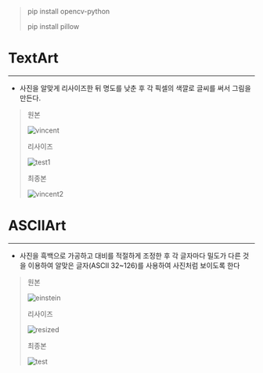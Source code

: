 > pip install opencv-python
> 
> pip install pillow

# TextArt
***
* 사진을 알맞게 리사이즈한 뒤 명도를 낮춘 후 각 픽셀의 색깔로 글씨를 써서 그림을 만든다.

> 원본
> 
> ![vincent](https://user-images.githubusercontent.com/78355442/157780576-1b6bb813-664c-4caa-bd44-de83b482abb1.jpg)
> 
> 
> 리사이즈
> 
> ![test1](https://user-images.githubusercontent.com/78355442/157781870-45b71e98-a854-412b-afdc-76b458170330.png)
> 
> 
> 최종본
> 
> ![vincent2](https://user-images.githubusercontent.com/78355442/158309200-82dd948c-44e4-4fd9-8ddf-8ad28eb3b7a1.png)
> 
> 
<!-- > 명도 조절
> 
> ![test2](https://user-images.githubusercontent.com/78355442/157788922-11a21aa3-b1a3-47cb-af74-b0db8bfcbf26.png)
> 
> -->

# ASCIIArt
***
* 사진을 흑백으로 가공하고 대비를 적절하게 조정한 후 각 글자마다 밀도가 다른 것을 이용하여 알맞은 글자(ASCII 32~126)를 사용하여 사진처럼 보이도록 한다

> 원본
> 
> ![einstein](https://user-images.githubusercontent.com/78355442/158289399-023fb389-e9aa-4715-a1f1-2eee59bc5e0c.jpeg)
> 
> 
> 리사이즈
> 
> ![resized](https://user-images.githubusercontent.com/78355442/158289781-2f6abb59-a269-4eee-a01a-e32d06aaaa66.png)
> 
> 
> 최종본
> 
> ![test](https://user-images.githubusercontent.com/78355442/158289322-53fe308e-c05c-4a9d-925a-340d5026cecc.png)
